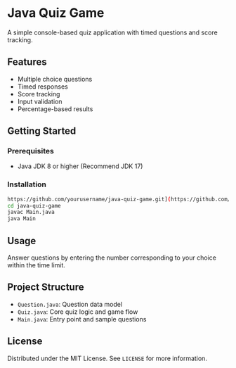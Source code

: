 # Java Quiz Game

A simple console-based quiz application with timed questions and score tracking.

## Features

- Multiple choice questions
- Timed responses
- Score tracking
- Input validation
- Percentage-based results

## Getting Started

### Prerequisites
- Java JDK 8 or higher (Recommend JDK 17)

### Installation
```bash
https://github.com/yourusername/java-quiz-game.git](https://github.com/pamaljayasinghe/Java-Quiz-Game.git
cd java-quiz-game
javac Main.java
java Main
```

## Usage

Answer questions by entering the number corresponding to your choice within the time limit.

## Project Structure

- `Question.java`: Question data model
- `Quiz.java`: Core quiz logic and game flow
- `Main.java`: Entry point and sample questions


## License

Distributed under the MIT License. See `LICENSE` for more information.
